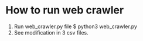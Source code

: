 # How to run web crawler
1. Run web_crawler.py file 
$ python3 web_crawler.py
2. See modification in 3 csv files.
